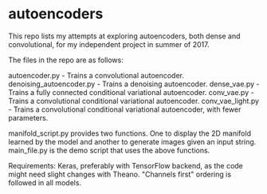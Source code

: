 # autoencoders

This repo lists my attempts at exploring autoencoders, both dense and convolutional, for my independent project in summer of 2017.

The files in the repo are as follows:

autoencoder.py - Trains a convolutional autoencoder.
denoising_autoencoder.py - Trains a denoising autoencoder.
dense_vae.py - Trains a fully connected conditional variational autoencoder.
conv_vae.py - Trains a convolutional conditional variational autoencoder.
conv_vae_light.py - Trains a convolutional conditional variational autoencoder, with fewer parameters.

manifold_script.py provides two functions. One to display the 2D manifold learned by the model and another to generate images given an input string. 
main_file.py is the demo script that uses the above functions.

Requirements: Keras, preferably with TensorFlow backend, as the code might need slight changes with Theano.
"Channels first" ordering is followed in all models.
